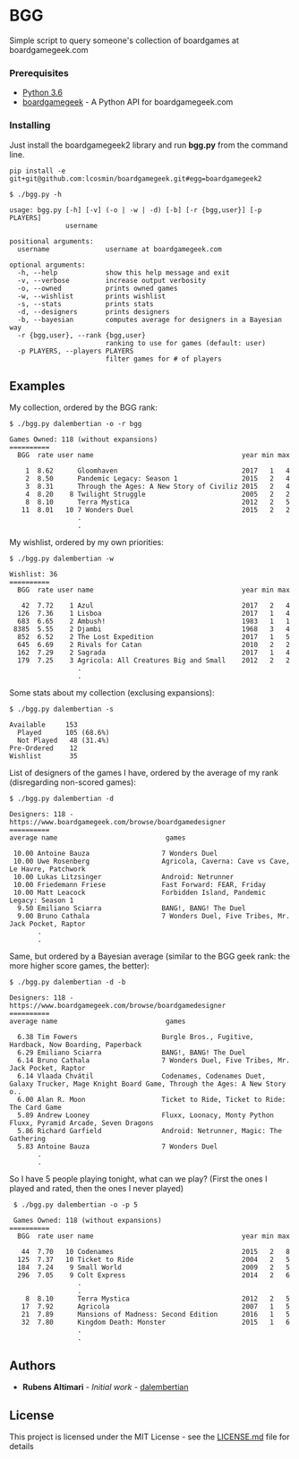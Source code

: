 # BGG

Simple script to query someone's collection of boardgames at boardgamegeek.com

### Prerequisites

* [Python 3.6](https://docs.python.org/3/)
* [boardgamegeek](https://github.com/lcosmin/boardgamegeek/) - A Python API for boardgamegeek.com

### Installing

Just install the boardgamegeek2 library and run **bgg.py** from the command line.

```
pip install -e git+git@github.com:lcosmin/boardgamegeek.git#egg=boardgamegeek2

$ ./bgg.py -h

usage: bgg.py [-h] [-v] (-o | -w | -d) [-b] [-r {bgg,user}] [-p PLAYERS]
              username

positional arguments:
  username              username at boardgamegeek.com

optional arguments:
  -h, --help            show this help message and exit
  -v, --verbose         increase output verbosity
  -o, --owned           prints owned games
  -w, --wishlist        prints wishlist
  -s, --stats           prints stats
  -d, --designers       prints designers
  -b, --bayesian        computes average for designers in a Bayesian way
  -r {bgg,user}, --rank {bgg,user}
                        ranking to use for games (default: user)
  -p PLAYERS, --players PLAYERS
                        filter games for # of players
```

## Examples

My collection, ordered by the BGG rank:

```
$ ./bgg.py dalembertian -o -r bgg

Games Owned: 118 (without expansions)
==========
  BGG  rate user name                                     year min max

    1  8.62      Gloomhaven                               2017   1   4
    2  8.50      Pandemic Legacy: Season 1                2015   2   4
    3  8.31      Through the Ages: A New Story of Civiliz 2015   2   4
    4  8.20    8 Twilight Struggle                        2005   2   2
    8  8.10      Terra Mystica                            2012   2   5
   11  8.01   10 7 Wonders Duel                           2015   2   2
                 .
                 .
```

My wishlist, ordered by my own priorities:

```
$ ./bgg.py dalembertian -w

Wishlist: 36
==========
  BGG  rate user name                                     year min max

   42  7.72    1 Azul                                     2017   2   4
  126  7.36    1 Lisboa                                   2017   1   4
  683  6.65    2 Ambush!                                  1983   1   1
 8385  5.55    2 Djambi                                   1968   3   4
  852  6.52    2 The Lost Expedition                      2017   1   5
  645  6.69    2 Rivals for Catan                         2010   2   2
  162  7.29    2 Sagrada                                  2017   1   4
  179  7.25    3 Agricola: All Creatures Big and Small    2012   2   2
                 .
                 .
```

Some stats about my collection (exclusing expansions):

```
$ ./bgg.py dalembertian -s

Available     153
  Played      105 (68.6%)
  Not Played   48 (31.4%)
Pre-Ordered    12
Wishlist       35

```

List of designers of the games I have, ordered by the average of my rank (disregarding non-scored games):

```
$ ./bgg.py dalembertian -d

Designers: 118 - https://www.boardgamegeek.com/browse/boardgamedesigner
==========
average name                           games

 10.00 Antoine Bauza                  7 Wonders Duel
 10.00 Uwe Rosenberg                  Agricola, Caverna: Cave vs Cave, Le Havre, Patchwork
 10.00 Lukas Litzsinger               Android: Netrunner
 10.00 Friedemann Friese              Fast Forward: FEAR, Friday
 10.00 Matt Leacock                   Forbidden Island, Pandemic Legacy: Season 1
  9.50 Emiliano Sciarra               BANG!, BANG! The Duel
  9.00 Bruno Cathala                  7 Wonders Duel, Five Tribes, Mr. Jack Pocket, Raptor
       .
       .
```

Same, but ordered by a Bayesian average (similar to the BGG geek rank: the more higher score games, the better):

```
$ ./bgg.py dalembertian -d -b

Designers: 118 - https://www.boardgamegeek.com/browse/boardgamedesigner
==========
average name                           games

  6.38 Tim Fowers                     Burgle Bros., Fugitive, Hardback, Now Boarding, Paperback
  6.29 Emiliano Sciarra               BANG!, BANG! The Duel
  6.14 Bruno Cathala                  7 Wonders Duel, Five Tribes, Mr. Jack Pocket, Raptor
  6.14 Vlaada Chvátil                 Codenames, Codenames Duet, Galaxy Trucker, Mage Knight Board Game, Through the Ages: A New Story o..
  6.00 Alan R. Moon                   Ticket to Ride, Ticket to Ride: The Card Game
  5.89 Andrew Looney                  Fluxx, Loonacy, Monty Python Fluxx, Pyramid Arcade, Seven Dragons
  5.86 Richard Garfield               Android: Netrunner, Magic: The Gathering
  5.83 Antoine Bauza                  7 Wonders Duel
       .
       .
```

So I have 5 people playing tonight, what can we play? (First the ones I played and rated, then the ones I never played)

```
 $ ./bgg.py dalembertian -o -p 5

 Games Owned: 118 (without expansions)
==========
  BGG  rate user name                                     year min max

   44  7.70   10 Codenames                                2015   2   8
  125  7.37   10 Ticket to Ride                           2004   2   5
  184  7.24    9 Small World                              2009   2   5
  296  7.05    9 Colt Express                             2014   2   6
                 .
                 .
    8  8.10      Terra Mystica                            2012   2   5
   17  7.92      Agricola                                 2007   1   5
   21  7.89      Mansions of Madness: Second Edition      2016   1   5
   32  7.80      Kingdom Death: Monster                   2015   1   6
                 .
                 .
```

## Authors

* **Rubens Altimari** - *Initial work* - [dalembertian](https://github.com/dalembertian)

## License

This project is licensed under the MIT License - see the [LICENSE.md](LICENSE.md) file for details
